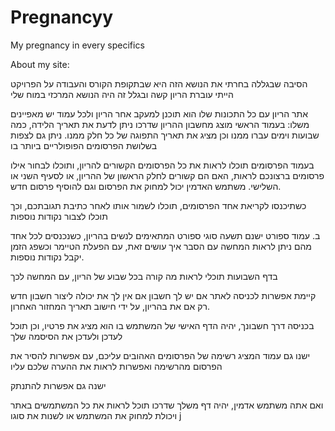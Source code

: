 # Pregnancyy

My pregnancy
in every specifics

About my site:

הסיבה שבגללה בחרתי את הנושא הזה היא שבתקופת הקורס והעבודה על הפרויקט הייתי עוברת הריון קשה ובגלל זה היה הנושא המרכזי במוח שלי 

אתר הריון עם כל התכונות שלו הוא תוכנן למעקב אחר הריון ולכל עמוד יש מאפיינים משלו:
בעמוד הראשי מוצג מחשבון ההריון שדרכו ניתן לדעת את תאריך הלידה, כמה שבועות וימים עברו ממנו וכן מציג את תאריך התפוגה של כל חלק ממנו.
ניתן גם לצפות בשלושת הפרסומים הפופולריים ביותר בו

בעמוד הפרסומים תוכלו לראות את כל הפרסומים הקשורים להריון, ותוכלו לבחור אילו פרסומים ברצונכם לראות, האם הם קשורים לחלק הראשון של ההריון, או לסעיף השני או השלישי. משתמש האדמין יכול למחוק את הפרסום וגם להוסיף פרסום חדש.

כשתיכנסו לקריאת אחד הפרסומים, תוכלו לשמור אותו לאחר כתיבת תגובתכם, וכך תוכלו לצבור נקודות נוספות

ב. עמוד ספורט ישנם תשעה סוגי ספורט המתאימים לנשים בהריון, כשנכנסים לכל אחד מהם ניתן לראות המחשה עם הסבר איך עושים זאת, עם הפעלת הטיימר וכשפג הזמן יקבל נקודות נוספות.

בדף השבועות תוכלי לראות מה קורה בכל שבוע של הריון, עם המחשה לכך

קיימת אפשרות לכניסה לאתר אם יש לך חשבון אם אין לך את יכולה ליצור חשבון חדש רק אם את בהריון, על ידי חישוב תאריך המחזור האחרון.

בכניסה דרך חשבונך, יהיה הדף האישי של המשתמש בו הוא מציג את פרטיו, וכן תוכל לעדכן ולעדכן את הסיסמה שלך

ישנו גם עמוד המציג רשימה של הפרסומים האהובים עליכם, עם אפשרות להסיר את הפרסום מהרשימה ואפשרות לראות את ההערה שלכם עליו

ישנה גם אפשרות להתנתק

ואם אתה משתמש אדמין, יהיה דף משלך שדרכו תוכל לראות את כל המשתמשים באתר ויכולת למחוק את המשתמש או לשנות את סוגו
j
